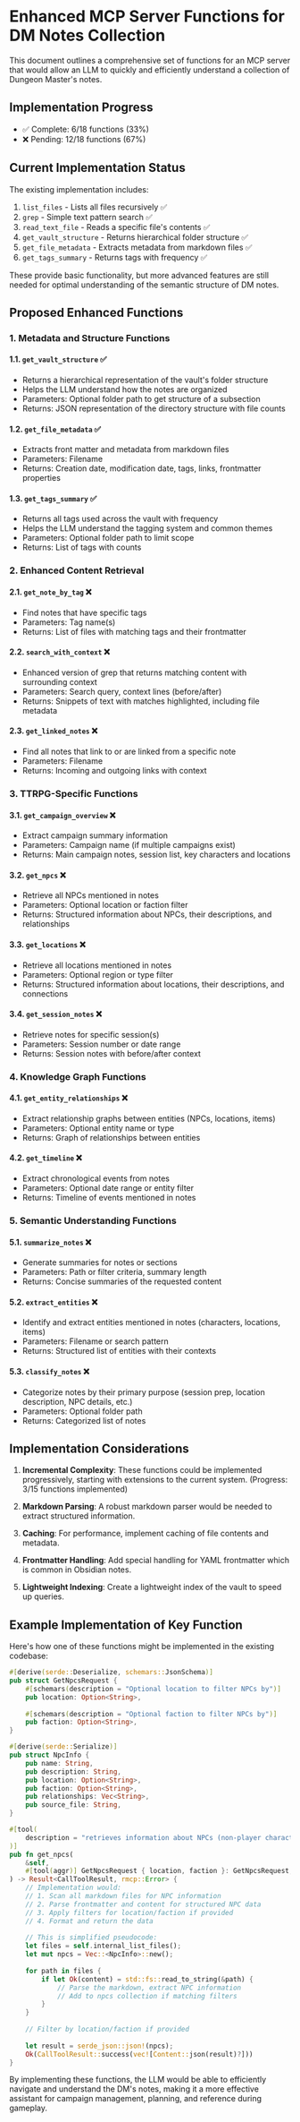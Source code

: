 # Enhanced MCP Server Functions for DM Notes Collection

This document outlines a comprehensive set of functions for an MCP server that would allow an LLM to quickly and efficiently understand a collection of Dungeon Master's notes.

## Implementation Progress
- ✅ Complete: 6/18 functions (33%)
- ❌ Pending: 12/18 functions (67%)

## Current Implementation Status

The existing implementation includes:
1. `list_files` - Lists all files recursively ✅
2. `grep` - Simple text pattern search ✅
3. `read_text_file` - Reads a specific file's contents ✅
4. `get_vault_structure` - Returns hierarchical folder structure ✅
5. `get_file_metadata` - Extracts metadata from markdown files ✅
6. `get_tags_summary` - Returns tags with frequency ✅

These provide basic functionality, but more advanced features are still needed for optimal understanding of the semantic structure of DM notes.

## Proposed Enhanced Functions

### 1. Metadata and Structure Functions

#### 1.1. `get_vault_structure` ✅
- Returns a hierarchical representation of the vault's folder structure
- Helps the LLM understand how the notes are organized
- Parameters: Optional folder path to get structure of a subsection
- Returns: JSON representation of the directory structure with file counts

#### 1.2. `get_file_metadata` ✅
- Extracts front matter and metadata from markdown files
- Parameters: Filename
- Returns: Creation date, modification date, tags, links, frontmatter properties

#### 1.3. `get_tags_summary` ✅
- Returns all tags used across the vault with frequency
- Helps the LLM understand the tagging system and common themes
- Parameters: Optional folder path to limit scope
- Returns: List of tags with counts

### 2. Enhanced Content Retrieval

#### 2.1. `get_note_by_tag` ❌
- Find notes that have specific tags
- Parameters: Tag name(s)
- Returns: List of files with matching tags and their frontmatter

#### 2.2. `search_with_context` ❌
- Enhanced version of grep that returns matching content with surrounding context
- Parameters: Search query, context lines (before/after)
- Returns: Snippets of text with matches highlighted, including file metadata

#### 2.3. `get_linked_notes` ❌
- Find all notes that link to or are linked from a specific note
- Parameters: Filename
- Returns: Incoming and outgoing links with context

### 3. TTRPG-Specific Functions

#### 3.1. `get_campaign_overview` ❌
- Extract campaign summary information
- Parameters: Campaign name (if multiple campaigns exist)
- Returns: Main campaign notes, session list, key characters and locations

#### 3.2. `get_npcs` ❌
- Retrieve all NPCs mentioned in notes
- Parameters: Optional location or faction filter
- Returns: Structured information about NPCs, their descriptions, and relationships

#### 3.3. `get_locations` ❌
- Retrieve all locations mentioned in notes
- Parameters: Optional region or type filter
- Returns: Structured information about locations, their descriptions, and connections

#### 3.4. `get_session_notes` ❌
- Retrieve notes for specific session(s)
- Parameters: Session number or date range
- Returns: Session notes with before/after context

### 4. Knowledge Graph Functions

#### 4.1. `get_entity_relationships` ❌
- Extract relationship graphs between entities (NPCs, locations, items)
- Parameters: Optional entity name or type
- Returns: Graph of relationships between entities

#### 4.2. `get_timeline` ❌
- Extract chronological events from notes
- Parameters: Optional date range or entity filter
- Returns: Timeline of events mentioned in notes

### 5. Semantic Understanding Functions

#### 5.1. `summarize_notes` ❌
- Generate summaries for notes or sections
- Parameters: Path or filter criteria, summary length
- Returns: Concise summaries of the requested content

#### 5.2. `extract_entities` ❌
- Identify and extract entities mentioned in notes (characters, locations, items)
- Parameters: Filename or search pattern
- Returns: Structured list of entities with their contexts

#### 5.3. `classify_notes` ❌
- Categorize notes by their primary purpose (session prep, location description, NPC details, etc.)
- Parameters: Optional folder path
- Returns: Categorized list of notes

## Implementation Considerations

1. **Incremental Complexity**: These functions could be implemented progressively, starting with extensions to the current system. (Progress: 3/15 functions implemented)

2. **Markdown Parsing**: A robust markdown parser would be needed to extract structured information.

3. **Caching**: For performance, implement caching of file contents and metadata.

4. **Frontmatter Handling**: Add special handling for YAML frontmatter which is common in Obsidian notes.

5. **Lightweight Indexing**: Create a lightweight index of the vault to speed up queries.

## Example Implementation of Key Function

Here's how one of these functions might be implemented in the existing codebase:

```rust
#[derive(serde::Deserialize, schemars::JsonSchema)]
pub struct GetNpcsRequest {
    #[schemars(description = "Optional location to filter NPCs by")]
    pub location: Option<String>,
    
    #[schemars(description = "Optional faction to filter NPCs by")]
    pub faction: Option<String>,
}

#[derive(serde::Serialize)]
pub struct NpcInfo {
    pub name: String,
    pub description: String,
    pub location: Option<String>,
    pub faction: Option<String>,
    pub relationships: Vec<String>,
    pub source_file: String,
}

#[tool(
    description = "retrieves information about NPCs (non-player characters) from the campaign notes"
)]
pub fn get_npcs(
    &self,
    #[tool(aggr)] GetNpcsRequest { location, faction }: GetNpcsRequest,
) -> Result<CallToolResult, rmcp::Error> {
    // Implementation would:
    // 1. Scan all markdown files for NPC information
    // 2. Parse frontmatter and content for structured NPC data
    // 3. Apply filters for location/faction if provided
    // 4. Format and return the data
    
    // This is simplified pseudocode:
    let files = self.internal_list_files();
    let mut npcs = Vec::<NpcInfo>::new();
    
    for path in files {
        if let Ok(content) = std::fs::read_to_string(&path) {
            // Parse the markdown, extract NPC information
            // Add to npcs collection if matching filters
        }
    }
    
    // Filter by location/faction if provided
    
    let result = serde_json::json!(npcs);
    Ok(CallToolResult::success(vec![Content::json(result)?]))
}
```

By implementing these functions, the LLM would be able to efficiently navigate and understand the DM's notes, making it a more effective assistant for campaign management, planning, and reference during gameplay.